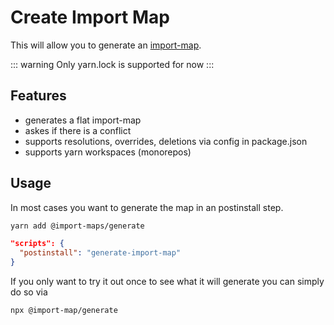 # Create Import Map

[//]: # (AUTO INSERT HEADER PREPUBLISH)

This will allow you to generate an [import-map](https://github.com/WICG/import-maps).

::: warning
Only yarn.lock is supported for now
:::

## Features
- generates a flat import-map
- askes if there is a conflict
- supports resolutions, overrides, deletions via config in package.json
- supports yarn workspaces (monorepos)

## Usage

In most cases you want to generate the map in an postinstall step.

```bash
yarn add @import-maps/generate
```

```json
"scripts": {
  "postinstall": "generate-import-map"
}
```

If you only want to try it out once to see what it will generate you can simply do so via

```bash
npx @import-map/generate
```

<script>
  export default {
    mounted() {
      const editLink = document.querySelector('.edit-link a');
      if (editLink) {
        const url = editLink.href;
        editLink.href = url.substr(0, url.indexOf('/master/')) + '/master/packages/import-maps-generate/src/README.md';
      }
    }
  }
</script>
